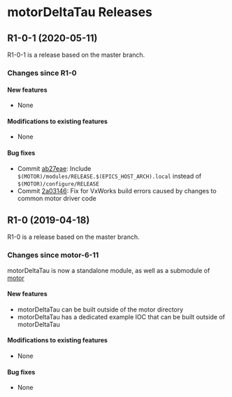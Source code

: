 # motorDeltaTau Releases

## __R1-0-1 (2020-05-11)__
R1-0-1 is a release based on the master branch.  

### Changes since R1-0

#### New features
* None

#### Modifications to existing features
* None

#### Bug fixes
* Commit [ab27eae](https://github.com/epics-motor/motorDeltaTau/commit/ab27eae3eb3f81b81ec23204448189bac9440ddf): Include ``$(MOTOR)/modules/RELEASE.$(EPICS_HOST_ARCH).local`` instead of ``$(MOTOR)/configure/RELEASE``
* Commit [2a03146](https://github.com/epics-motor/motorDeltaTau/commit/2a0314673bb0250b16361842a3d3680d5d2992dd): Fix for VxWorks build errors caused by changes to common motor driver code

## __R1-0 (2019-04-18)__
R1-0 is a release based on the master branch.  

### Changes since motor-6-11

motorDeltaTau is now a standalone module, as well as a submodule of [motor](https://github.com/epics-modules/motor)

#### New features
* motorDeltaTau can be built outside of the motor directory
* motorDeltaTau has a dedicated example IOC that can be built outside of motorDeltaTau

#### Modifications to existing features
* None

#### Bug fixes
* None

